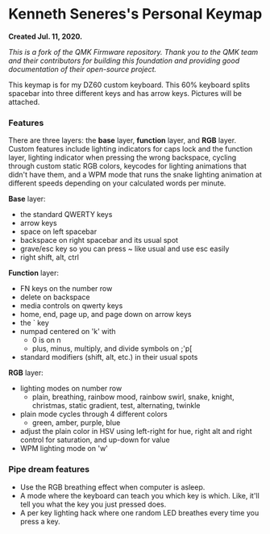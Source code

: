 # Kenneth Seneres's Personal Keymap

**Created Jul. 11, 2020.**

*This is a fork of the QMK Firmware repository. Thank you to the QMK team and their contributors for building this foundation and providing good documentation of their open-source project.*

This keymap is for my DZ60 custom keyboard. This 60% keyboard splits spacebar into three different keys and has arrow keys. Pictures will be attached.

### Features

There are three layers: the **base** layer, **function** layer, and **RGB** layer. Custom features include lighting indicators for caps lock and the function layer, lighting indicator when pressing the wrong backspace, cycling through custom static RGB colors, keycodes for lighting animations that didn't have them, and a WPM mode that runs the snake lighting animation at different speeds depending on your calculated words per minute.

**Base** layer:
 - the standard QWERTY keys
 - arrow keys
 - space on left spacebar
 - backspace on right spacebar and its usual spot
 - grave/esc key so you can press ~ like usual and use esc easily
 - right shift, alt, ctrl
 
**Function** layer:
 - FN keys on the number row
 - delete on backspace
 - media controls on qwerty keys
 - home, end, page up, and page down on arrow keys
 - the ` key
 - numpad centered on 'k' with
    - 0 is on n
    - plus, minus, multiply, and divide symbols on ;'p[ 
 - standard modifiers (shift, alt, etc.) in their usual spots

**RGB** layer: 
 - lighting modes on number row
    - plain, breathing, rainbow mood, rainbow swirl, snake, knight,
     christmas, static gradient, test, alternating, twinkle
 - plain mode cycles through 4 different colors
    - green, amber, purple, blue
 - adjust the plain color in HSV using left-right for hue, right alt and right control for saturation, and up-down for value
 - WPM lighting mode on 'w'

### Pipe dream features
 - Use the RGB breathing effect when computer is asleep.
 - A mode where the keyboard can teach you which key is which. Like, it'll tell you what the key you just pressed does.
 - A per key lighting hack where one random LED breathes every time you press a key.
